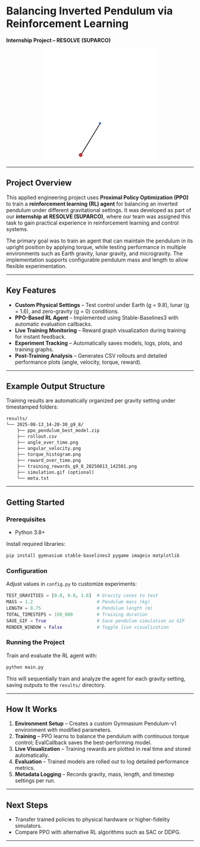 # Balancing Inverted Pendulum via Reinforcement Learning  
**Internship Project – RESOLVE (SUPARCO)**  

<p align="center">
  <img src="results/2025-08-13_20-42-47_g0_0/simulation.gif" width="300" alt="Pendulum Balancing Demo"/>
</p>

---

## Project Overview  

This applied engineering project uses **Proximal Policy Optimization (PPO)** to train a **reinforcement learning (RL) agent** for balancing an inverted pendulum under different gravitational settings. It was developed as part of our **internship at RESOLVE (SUPARCO)**, where our team was assigned this task to gain practical experience in reinforcement learning and control systems.  

The primary goal was to train an agent that can maintain the pendulum in its upright position by applying torque, while testing performance in multiple environments such as Earth gravity, lunar gravity, and microgravity. The implementation supports configurable pendulum mass and length to allow flexible experimentation.  

---

## Key Features  

- **Custom Physical Settings** – Test control under Earth (g = 9.8), lunar (g = 1.6), and zero-gravity (g = 0) conditions.  
- **PPO-Based RL Agent** – Implemented using Stable-Baselines3 with automatic evaluation callbacks.  
- **Live Training Monitoring** – Reward graph visualization during training for instant feedback.  
- **Experiment Tracking** – Automatically saves models, logs, plots, and training graphs.  
- **Post-Training Analysis** – Generates CSV rollouts and detailed performance plots (angle, velocity, torque, reward).  

---

## Example Output Structure  

Training results are automatically organized per gravity setting under timestamped folders:  

```
results/
└── 2025-08-13_14-20-30_g9_8/
    ├── ppo_pendulum_best_model.zip
    ├── rollout.csv
    ├── angle_over_time.png
    ├── angular_velocity.png
    ├── torque_histogram.png
    ├── reward_over_time.png
    ├── training_rewards_g9_8_20250813_142501.png
    ├── simulation.gif (optional)
    └── meta.txt
```

---

## Getting Started  

### Prerequisites  
- Python 3.8+  

Install required libraries:  
```bash
pip install gymnasium stable-baselines3 pygame imageio matplotlib
```

### Configuration  
Adjust values in `config.py` to customize experiments:  
```python
TEST_GRAVITIES = [0.0, 9.8, 1.6]  # Gravity cases to test
MASS = 1.2                        # Pendulum mass (kg)
LENGTH = 0.75                     # Pendulum length (m)
TOTAL_TIMESTEPS = 150_000         # Training duration
SAVE_GIF = True                   # Save pendulum simulation as GIF
RENDER_WINDOW = False             # Toggle live visualization
```

### Running the Project  
Train and evaluate the RL agent with:  
```bash
python main.py
```
This will sequentially train and analyze the agent for each gravity setting, saving outputs to the `results/` directory.

---

## How It Works  

1. **Environment Setup** – Creates a custom Gymnasium Pendulum-v1 environment with modified parameters.  
2. **Training** – PPO learns to balance the pendulum with continuous torque control; EvalCallback saves the best-performing model.  
3. **Live Visualization** – Training rewards are plotted in real time and stored automatically.  
4. **Evaluation** – Trained models are rolled out to log detailed performance metrics.  
5. **Metadata Logging** – Records gravity, mass, length, and timestep settings per run.  

---

## Next Steps  
 
- Transfer trained policies to physical hardware or higher-fidelity simulators.  
- Compare PPO with alternative RL algorithms such as SAC or DDPG.  

---

